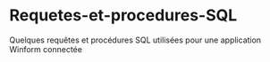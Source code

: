 # Requetes-et-procedures-SQL
Quelques requêtes et procédures SQL utilisées pour une application Winform connectée
